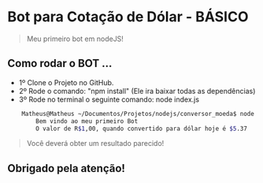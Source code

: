 # Bot para Cotação de Dólar - BÁSICO
>  Meu primeiro bot em nodeJS!

## Como rodar o BOT ...

- 1º Clone o Projeto no GitHub.
- 2º Rode o comando: "npm install" (Ele ira baixar todas as dependências)
- 3º Rode no terminal o seguinte comando: node index.js

```bash
    Matheus@Matheus ~/Documentos/Projetos/nodejs/conversor_moeda$ node index.js
        Bem vindo ao meu primeiro Bot
        O valor de R$1,00, quando convertido para dólar hoje é $5.37
```

> Você deverá obter um resultado parecido!


## Obrigado pela atenção!